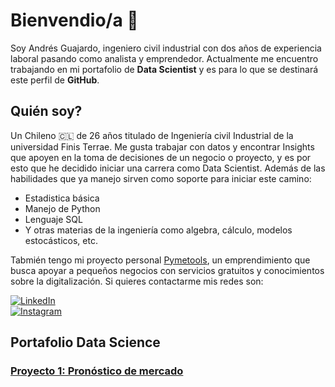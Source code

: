 # Bienvendio/a 🎏
Soy Andrés Guajardo, ingeniero civil industrial con dos años de experiencia laboral pasando como analista y emprendedor. 
Actualmente me encuentro trabajando en mi portafolio de **Data Scientist** y es para lo que se destinará este perfil de **GitHub**.

## Quién soy?
Un Chileno 🇨🇱 de 26 años titulado de Ingeniería civil Industrial de la universidad Finis Terrae. 
Me gusta trabajar con datos y encontrar Insights que apoyen en la toma de decisiones de un negocio o proyecto,
y es por esto que he decidido iniciar una carrera como Data Scientist. 
Además de las habilidades que ya manejo sirven como soporte para iniciar este camino:  

- Estadistica básica
- Manejo de Python
- Lenguaje SQL
- Y otras materias de la ingeniería como algebra, cálculo, modelos estocásticos, etc.

Tabmién tengo mi proyecto personal [Pymetools](https://www.pymestools.com), 
un emprendimiento que busca apoyar a pequeños negocios con servicios gratuitos y conocimientos sobre la digitalización.
Si quieres contactarme mis redes son:  

[![LinkedIn](https://img.shields.io/badge/LinkedIn-Andrés_Guajardo-0077B5?style=for-the-badge&logo=linkedin&logoColor=white&labelColor=101010)](https://www.linkedin.com/in/andresguajardoc)  
[![Instagram](https://img.shields.io/badge/Instagram-@pymetools-E4405F?style=for-the-badge&logo=instagram&logoColor=white&labelColor=101010)](https://instagram.com/pymetools)  

## Portafolio Data Science
### [Proyecto 1: Pronóstico de mercado](https://github.com/AndresDontLearns/pronostico-de-mercado)































<!--
**AndresDontLearns/AndresDontLearns** is a ✨ _special_ ✨ repository because its `README.md` (this file) appears on your GitHub profile.

Here are some ideas to get you started:

- 🔭 I’m currently working on ...
- 🌱 I’m currently learning ...
- 👯 I’m looking to collaborate on ...
- 🤔 I’m looking for help with ...
- 💬 Ask me about ...
- 📫 How to reach me: ...
- 😄 Pronouns: ...
- ⚡ Fun fact: ...
-->
